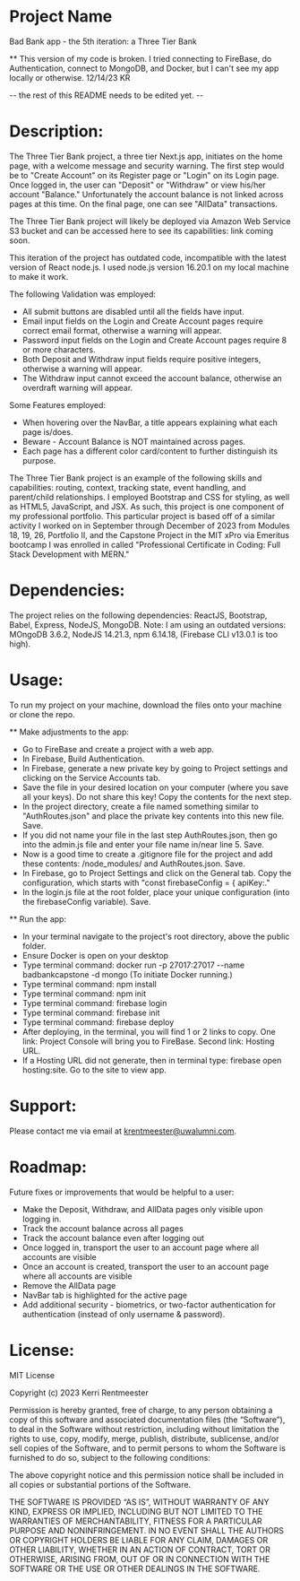 

# **Project Name**
Bad Bank app - the 5th iteration: a Three Tier Bank 


** This version of my code is broken. I tried connecting to FireBase, do Authentication, connect to MongoDB, and Docker, but I can't see my app locally or otherwise.  12/14/23 KR

-- the rest of this README needs to be edited yet. --

# **Description**: 
The Three Tier Bank project, a three tier Next.js app, initiates on the home page, with a welcome message and security warning. The first step would be to "Create Account" on its Register page or "Login" on its Login page. Once logged in, the user can "Deposit" or "Withdraw" or view his/her account "Balance." Unfortunately the account balance is not linked across pages at this time. On the final page, one can see "AllData" transactions.

The Three Tier Bank project will likely be deployed via Amazon Web Service S3 bucket and can be accessed here to see its capabilities: link coming soon.

This iteration of the project has outdated code, incompatible with the latest version of React node.js. I used node.js version 16.20.1 on my local machine to make it work.

The following Validation was employed:
* All submit buttons are disabled until all the fields have input.
* Email input fields on the Login and Create Account pages require correct email format, otherwise a warning will appear.
* Password input fields on the Login and Create Account pages require 8 or more characters.
* Both Deposit and Withdraw input fields require positive integers, otherwise a warning will appear.
* The Withdraw input cannot exceed the account balance, otherwise an overdraft warning will appear.

Some Features employed:
* When hovering over the NavBar, a title appears explaining what each page is/does. 
* Beware - Account Balance is NOT maintained across pages.
* Each page has a different color card/content to further distinguish its purpose.

The Three Tier Bank project is an example of the following skills and capabilities: routing, context, tracking state, event handling, and parent/child relationships. I employed Bootstrap and CSS for styling, as well as HTML5, JavaScript, and JSX. As such, this project is one component of my professional portfolio. This particular project is based off of a similar activity I worked on in September through December of 2023 from Modules 18, 19, 26, Portfolio II, and the Capstone Project in the MIT xPro via Emeritus bootcamp I was enrolled in called "Professional Certificate in Coding: Full Stack Development with MERN."

# **Dependencies**: 
The project relies on the following dependencies: ReactJS, Bootstrap, Babel, Express, NodeJS, MongoDB. Note: I am using an outdated versions: MOngoDB 3.6.2, NodeJS 14.21.3, npm 6.14.18, (Firebase CLI v13.0.1 is too high).

# **Usage**: 
To run my project on your machine, download the files onto your machine or clone the repo. 

** Make adjustments to the app:
* Go to FireBase and create a project with a web app. 
* In Firebase, Build Authentication. 
* In Firebase, generate a new private key by going to Project settings and clicking on the Service Accounts tab.
* Save the file in your desired location on your computer (where you save all your keys). Do not share this key! Copy the contents for the next step.
* In the project directory, create a file named something similar to "AuthRoutes.json" and place the private key contents into this new file. Save.
* If you did not name your file in the last step AuthRoutes.json, then go into the admin.js file and enter your file name in/near line 5. Save.
* Now is a good time to create a .gitignore file for the project and add these contents: /node_modules/ and AuthRoutes.json. Save.
* In Firebase, go to Project Settings and click on the General tab. Copy the configuration, which starts with "const firebaseConfig = {
  apiKey:."
* In the login.js file at the root folder, place your unique configuration (into the firebaseConfig variable). Save.

** Run the app: 
* In your terminal navigate to the project's root directory, above the public folder.
* Ensure Docker is open on your desktop
* Type terminal command: docker run -p 27017:27017 --name badbankcapstone -d mongo (To initiate Docker running.)
* Type terminal command: npm install
* Type terminal command: npm init 
* Type terminal command: firebase login 
* Type terminal command: firebase init 
* Type terminal command: firebase deploy
* After deploying, in the terminal, you will find 1 or 2 links to copy. One link: Project Console will bring you to FireBase. Second link: Hosting URL. 
* If a Hosting URL did not generate, then in terminal type: firebase open hosting:site. Go to the site to view app.

# **Support**: 
Please contact me via email at krentmeester@uwalumni.com.

# **Roadmap**: 
Future fixes or improvements that would be helpful to a user:

* Make the Deposit, Withdraw, and AllData pages only visible upon logging in.
* Track the account balance across all pages 
* Track the account balance even after logging out
* Once logged in, transport the user to an account page where all accounts are visible
* Once an account is created, transport the user to an account page where all accounts are visible
* Remove the AllData page
* NavBar tab is highlighted for the active page
* Add additional security - biometrics, or two-factor authentication for authentication (instead of only username & password).

# **License**: 
MIT License

Copyright (c) 2023 Kerri Rentmeester

Permission is hereby granted, free of charge, to any person obtaining a copy of this software and associated documentation files (the “Software”), to deal in the Software without restriction, including without limitation the rights to use, copy, modify, merge, publish, distribute, sublicense, and/or sell copies of the Software, and to permit persons to whom the Software is furnished to do so, subject to the following conditions:

The above copyright notice and this permission notice shall be included in all copies or substantial portions of the Software.

THE SOFTWARE IS PROVIDED “AS IS”, WITHOUT WARRANTY OF ANY KIND, EXPRESS OR IMPLIED, INCLUDING BUT NOT LIMITED TO THE WARRANTIES OF MERCHANTABILITY, FITNESS FOR A PARTICULAR PURPOSE AND NONINFRINGEMENT. IN NO EVENT SHALL THE AUTHORS OR COPYRIGHT HOLDERS BE LIABLE FOR ANY CLAIM, DAMAGES OR OTHER LIABILITY, WHETHER IN AN ACTION OF CONTRACT, TORT OR OTHERWISE, ARISING FROM, OUT OF OR IN CONNECTION WITH THE SOFTWARE OR THE USE OR OTHER DEALINGS IN THE SOFTWARE.